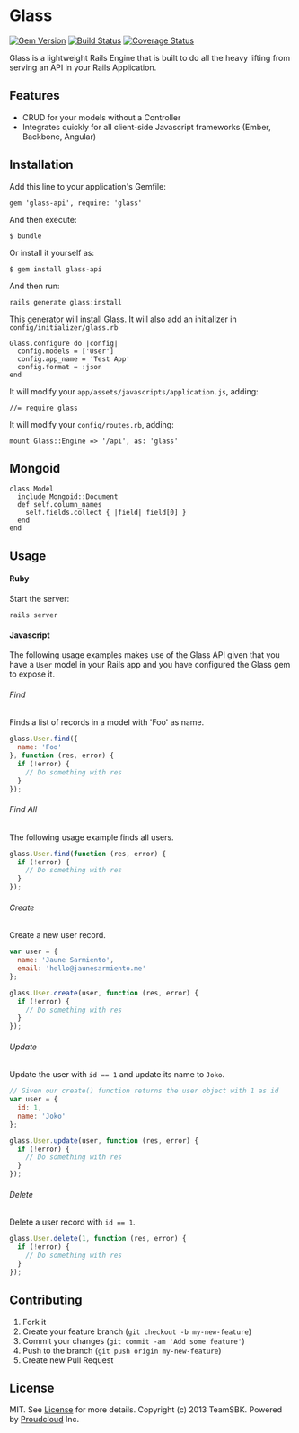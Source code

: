 # Glass

[![Gem Version](https://badge.fury.io/rb/glass-api.png)](http://badge.fury.io/rb/glass-api)
[![Build
Status](https://travis-ci.org/TeamSBK/Glass.png?branch=master)](https://travis-ci.org/TeamSBK/Glass)
[![Coverage
Status](https://coveralls.io/repos/TeamSBK/Glass/badge.png?branch=master)](https://coveralls.io/r/TeamSBK/Glass?branch=master)

Glass is a lightweight Rails Engine that is built to do all the heavy lifting from serving an API in your Rails Application.


## Features

* CRUD for your models without a Controller
* Integrates quickly for all client-side Javascript frameworks (Ember, Backbone, Angular)

## Installation

Add this line to your application's Gemfile:

    gem 'glass-api', require: 'glass'

And then execute:

    $ bundle

Or install it yourself as:

    $ gem install glass-api

And then run:

    rails generate glass:install

This generator will install Glass. It will also add an initializer in `config/initializer/glass.rb`

    Glass.configure do |config|
      config.models = ['User']
      config.app_name = 'Test App'
      config.format = :json
    end

It will modify your `app/assets/javascripts/application.js`, adding:

    //= require glass

It will modify your `config/routes.rb`, adding:

    mount Glass::Engine => '/api', as: 'glass'

## Mongoid

    class Model
      include Mongoid::Document
      def self.column_names
        self.fields.collect { |field| field[0] }
      end
    end
    
## Usage

#### Ruby

Start the server:

    rails server

#### Javascript

The following usage examples makes use of the Glass API given that you have a
`User` model in your Rails app and you have configured the Glass gem to expose it.

###### Find

Finds a list of records in a model with 'Foo' as name.

```javascript
glass.User.find({
  name: 'Foo'
}, function (res, error) {
  if (!error) {
    // Do something with res
  }
});
```


###### Find All

The following usage example finds all users.

```javascript
glass.User.find(function (res, error) {
  if (!error) {
    // Do something with res
  }
});
```


###### Create

Create a new user record.

```javascript
var user = {
  name: 'Jaune Sarmiento',
  email: 'hello@jaunesarmiento.me'
};

glass.User.create(user, function (res, error) {
  if (!error) {
    // Do something with res
  }
});
```

###### Update

Update the user with `id == 1` and update its name to `Joko`.

```javascript
// Given our create() function returns the user object with 1 as id
var user = {
  id: 1,
  name: 'Joko'
};

glass.User.update(user, function (res, error) {
  if (!error) {
    // Do something with res
  }
});
```


###### Delete

Delete a user record with `id == 1`.

```javascript
glass.User.delete(1, function (res, error) {
  if (!error) {
    // Do something with res
  }
});
```

## Contributing

1. Fork it
2. Create your feature branch (`git checkout -b my-new-feature`)
3. Commit your changes (`git commit -am 'Add some feature'`)
4. Push to the branch (`git push origin my-new-feature`)
5. Create new Pull Request

## License

MIT. See [License] for more details.
Copyright (c) 2013 TeamSBK. Powered by [Proudcloud] Inc.


  [License]: http://github.com/TeamSBK/Glass/blob/master/LICENSE.txt
  [Proudcloud]: http://www.proudcloud.net


